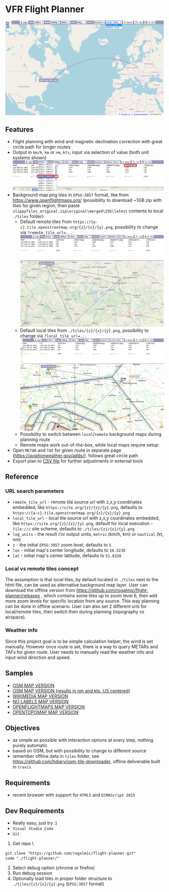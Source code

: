 # VFR Flight Planner

![Flight planner](./img/flight_planner.png "Flight planner")

## Features

* Flight planning with wind and magnetic declination correction with great circle path for longer routes
* Output in `km/h`, `km` or `nm`, `kts`, input via selection of value (both unit systems shown)\
![Input units](./img/units.png "Input units")
* Background map png tiles in `EPSG:3857` format, like from https://www.openflightmaps.org/ (possibility to download ~1GB zip with tiles for given region, then paste `slippyTiles_original.zip\original\merged\256\latest` contents to local `./tiles` folder)
  * Default remote tiles from `https://{a-c}.tile.openstreetmap.org/{z}/{x}/{y}.png`, possibility to change via `?remote_tile_url=...` \
![OSM remote tiles](./img/osm_tiles.png "OSM tiles")
  * Default local tiles from `./tiles/{z}/{x}/{y}.png`, possibility to change via `?local_tile_url=...` \
![Custom local tiles](./img/custom_tiles.png "Custom local tiles")
  * Possibility to switch between `local`/`remote` background maps during planning route
  * Remote maps work out-of-the-box, while local maps require setup
* Open `METAR` and `TAF` for given route in separate page (https://aviationweather.gov/adds/), follows great circle path
* Export plan to [CSV file](https://en.wikipedia.org/wiki/Comma-separated_values) for further adjustments in external tools

## Reference

### URL search parameters
* `remote_tile_url` - remote tile source url with z,x,y coordinates embedded, like `https://site.org/{z}/{x}/{y}.png`, defaults to `https://{a-c}.tile.openstreetmap.org/{z}/{x}/{y}.png`
* `local_tile_url` - local tile source url with z,x,y coordinates embedded, like `https://site.org/{z}/{x}/{y}.png`, default for local execution - `file:///` site scheme, defaults to `./tiles/{z}/{x}/{y}.png`
* `log_units` - the result `CSV` output units, `metric` (km/h, km) or `nautical` (kt, nm)
* `z` - the initial `EPSG:3857` zoom level, defaults to `5`
* `lon` - initial map's center longitude, defaults to `16.5238`
* `lat` - initial map's center latitude, defaults to `51.8320`

### Local vs remote tiles concept
The assumption is that local tiles, by default located in `./tiles` next to the html file, can be used as alternative background map layer. User can download the offline version from https://github.com/rogalmic/flight-planner/releases , which contains some tiles up to zoom level 6, then add more zoom levels for specific location from any source. This way planning can be done in offline scenario. User can also set 2 different urls for local/remote tiles, then switch then during planning (topography vs airspace).   

### Weather info
Since this project goal is to be simple calculation helper, the wind is set manually. However once route is set, there is a way to query METARs and TAFs for given route. User needs to manually read the weather info and input wind direction and speed.

## Samples

* [OSM MAP VERSION](https://rogalmic.github.io/flight-planner/flight.html?log_units=metric)
* [OSM MAP VERSION (results in nm and kts, US centered)](https://rogalmic.github.io/flight-planner/flight.html?log_units=nautical&z=5&lon=-97.479&lat=39.408)
* [WIKIMEDIA MAP VERSION](https://rogalmic.github.io/flight-planner/flight.html?remote_tile_url=https%3A%2F%2Fmaps.wikimedia.org%2Fosm-intl%2F%7Bz%7D%2F%7Bx%7D%2F%7By%7D.png)
* [NO LABELS MAP VERSION](https://rogalmic.github.io/flight-planner/flight.html?remote_tile_url=https%3A%2F%2Ftiles.wmflabs.org%2Fosm-no-labels%2F%7Bz%7D%2F%7Bx%7D%2F%7By%7D.png)
* [OPENFLIGHTMAPS MAP VERSION](https://rogalmic.github.io/flight-planner/flight.html?remote_tile_url=https%3A%2F%2Fsnapshots.openflightmaps.org%2Flive%2F2003%2Ftiles%2Fworld%2Fepsg3857%2Faero%2F512%2Flatest%2F%7Bz%7D%2F%7Bx%7D%2F%7By%7D.png&z=7)
* [OPENTOPOMAP MAP VERSION](https://rogalmic.github.io/flight-planner/flight.html?remote_tile_url=https%3A%2F%2Ftile.opentopomap.org%2F%7Bz%7D%2F%7Bx%7D%2F%7By%7D.png)

## Objectives

* as simple as possible with interaction options at every step, nothing purely automatic
* based on OSM, but with possibility to change to different source
* remember offline data in `tiles` folder, see https://github.com/hdjarv/osm-tile-downloader, offline deliverable built in `travis`

## Requirements

* recent browser with support for `HTML5` and `ECMAScript 2015`

## Dev Requirements

* Really easy, just try :)
* `Visual Studio Code`
* `Git`

 1. Get repo \

```shell
git clone "https://github.com/rogalmic/flight-planner.git"
code "./flight-planner/"
```
 2. Select debug option (chrome or firefox)
 3. Run debug session
 4. Optionally load tiles in proper folder structure to `./tiles/{z}/{x}/{y}.png` (`EPSG:3857` format)
